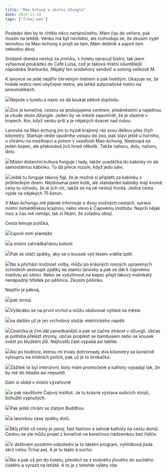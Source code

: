 ```yaml
---
title: "Mao-kchung a okolní džungle"
date: 2024-11-19
tags: ['Tchaj-wan']
---
```


Poslední den by to chtělo něco nenáročného. Mám čas do večera, pak musím na letiště. Venku má být nevlídno, ale rozhoduju se, že zkusím vyjet lanovkou na Mao-kchung a projít se tam. Mám deštník a aspoň tam nebudou davy.

Snídaně dneska nestojí za zmínku, v hotelu opravují bistro, tak jsem vyfasoval poukázku do Café Luisa, což je taková místní ošuntělejší nápodoba Starbucks. Nějaký ten snídaňový sendvič a oolong velikosti M. 

K lanovce se jede nejdřív červeným metrem a pak hnědým. Ukazuje se, že hnědé metro není obyčejné metro, ale lehké automatické metro na pneumatikách. 

[![](../images/IMG_6134)](https://blogger.googleusercontent.com/img/b/R29vZ2xl/AVvXsEhTdnENtE_xyZh4JlXVsjG0eYnkaqLtkcB2CUDZhp59Binmg9UTnV1ICVtHyWLhpC7xXhM8r9sTC-dhJK8Wr8O_RIvCYaIG1BJzruAdP8kPSU1Mne1XhVbquPeU01MX_zP2n5-5NRLEi73I2g9c4ZEgH7RDF2xr8KNzu6y1H4k2d8seWfSA4gGa7ztlL3bj/s5712/IMG_6134.HEIC)Nejede v tunelu a navíc se dá koukat pěkně dopředu.

[![](../images/IMG_6133)](https://blogger.googleusercontent.com/img/b/R29vZ2xl/AVvXsEjpNoJmEzgKk2dpVpJU6ESZMcfPzEoCkea4Nl7AhK8soxpkZFL6DvIa8ntf6z_UwfX4lkumC0KloyEUQYrPD91sYKrEa9ckTVFeVJmJniOTU4nHyrMNSgVebR-8Y1O75Dt27P4jCk4162CyrZl0Mrir2npYRaWjqOL_UKbMNXetQitanK3xR2jmq8car1js/s5712/IMG_6133.HEIC)Zoo je konečná, cestou se probojujeme centrem, předměstími a najednou je všude okolo džungle. Jeden by ve městě zapomněl, že je vlastně v tropech. Kor, když venku prší a je nějakých dvacet nad nulou. 

Lanovka na Mao-kchung jim tu hyzdí krajinný ráz svou délkou přes čtyři kilometry. Startuje vedle spodního vstupu do zoo, pak staví ještě u horního, u chrámu na mezikopci a potom v usedlosti Mao-kchung. Nestoupá na jeden kopec, ale překonává jich hned několik. Takže nahoru, dolu, nahoru, dolu. 

[![](../images/IMG_6139)](https://blogger.googleusercontent.com/img/b/R29vZ2xl/AVvXsEhHWuze1b8YhI1HniDvUBlRinzx0B8tUoijp1iMBPS-khbpfhPzUBaqGOy0J42rPRK8Md2WQouX2FB3vl0NtuCfrF2Zkhpc0w-kK1i3qKi6_epLgRnLI42S8VIt89EouHpp9JV7u7F-XgO0jV6cEnBvDF03vtsv4JslPQYxIHyre5CCbqc0xX7V5lLSQAUx/s5712/IMG_6139.HEIC)Místní distanční kultura funguje i tady, takže uvaděčka do kabinky mi dá samostatnou kabinku. To dá přece rozum, když jedu sám. 

[![](../images/IMG_6135)](https://blogger.googleusercontent.com/img/b/R29vZ2xl/AVvXsEjFEro1RsvSeQczgDNrVdyvlTy4nePk5OCCx6aglz-dv-rLZsHvRWodZOAmKVOdgIaSg_zuS4vGUpvCJ910FGsME9wgGhu6EXsRlgshtZEeP-25K3Q8yEzMVy7qCMxjSzUZ2kKKjpnxPXjKQCuUWtOworlEJC7gLsicg49NFoqOXtVm-XymIoKKfOPuIBeM/s4032/IMG_6135.HEIC)Ještě tu funguje takový fígl, že je možné si připlatit za kabinku s průhledným dnem. Nezkoumal jsem kolik, ale standardní kabinky mají kromě ceny tu výhodu, že je jich víc, takže se na ně nestojí fronta. Jedna cesta vyjde na nějakých 75 korun.

V Mao-kchungu mě plánek informuje o dvou možných cestách, vpravo místní zemědělskou krajinou, nebo vlevo k Čajovému institutu. Neprší nějak moc a čas mě netrápí, tak si říkám, že zvládnu obojí. 

Cesta lemuje políčka, 

[![](../images/IMG_6141)](https://blogger.googleusercontent.com/img/b/R29vZ2xl/AVvXsEimxrzpVG0yK4k13OLXLl_oZ6Z7vPeVpAug2NFdpzg8O0q6rK0kSMWrSGge656NHEVIh1ioL6-VvWWGtR_AsWaf_lTh-XXh3JEaWpfjMXd_N0EFFxJAGh_NMfFcdGIVFc2F8lGnX0i6-wK5lqUOkG6uUV1NjU68gl93LjbeKzs7csPdGOtMSB-uDDjNnVWI/s5712/IMG_6141.HEIC)čajové mini plantáže 

[![](../images/IMG_6147)](https://blogger.googleusercontent.com/img/b/R29vZ2xl/AVvXsEjdqJ1FsEN4frqF-LY4cDw7OysWMHe_7jwMjyrKO60Y8t0oqsmFUfflaAflCOUxRz1G_TzImYWDYWetADrA5voVG6RblSqZ0613dnFoxICxe4KppleqjFmBrvB0ex1pGN0CjPC7k9Zqgto_Kk92q58Tdi5rHZPnn0H6Hw0ubYrGmEa7kne8kZAPfIdKS7RS/s5712/IMG_6147.HEIC)a místní zahrádkářskou kolonii.

[![](../images/IMG_6145)](https://blogger.googleusercontent.com/img/b/R29vZ2xl/AVvXsEijmQQKE_GNKWdcBAcgzgr8-aj23ZiRbQZwas5HtPL31afLTzEVikvnluieT9V3d0xwsTF1aLfATO7XP-G0-B36LgzoX4GwF05agH9E32lONEsitRSQ3TM7Yrxcja1_MnH-1Oos15SNycUU_HesrEpoEhzUlJaBL0AuTH0kgwArhydNqTjndI9rtCoJ2SiY/s5712/IMG_6145.HEIC)Pak se otáčí zpátky, aby se o kousek výš lesem vrátila zpět. 

[![](../images/IMG_6149)](https://blogger.googleusercontent.com/img/b/R29vZ2xl/AVvXsEgULHyDKqSY4mVtlGzptTiYpON98pp2ND6EHZDyFqFR8W2QWpXW4ratZ7xcJQNNeBuYn417rbq31xkc5W_Jqvz2OsdX91v4XhDqfHscEQVPM6OE8JarunZq6e0RB8TQSuC3LDYaSt88Db3EgIA4WyjdM8y2FK4Q45e4BzZoAaVMKfpiHehtT43cJHpkJXSi/s5712/IMG_6149.HEIC)No a přichází možnost volby, můžu po krásných rovných upravených schodech sestoupit zpátky ke stanici lanovky a pak se dát k čajovému institutu po silnici. Nebo se vyšvihnout na kopec přejít takový malinkatý nenápadný hřbítek po pěšince. Zkusím pěšinku.

Nejdřív je pěkná,

[![](../images/IMG_6150)](https://blogger.googleusercontent.com/img/b/R29vZ2xl/AVvXsEhdyhgyvlY-HAHnZThTVl2EZ6hwkyGu44lzxF7moSSKQKbSDfHjLd5fHUNbG2TYr3JfiIHyw0CLkXPkWmZmbpIXXAsyVlapEH1-oXx7nVJWRDmJ6_DwKn-W61ixrP-Inkt6i5w_RqIeJr6fNR3remkF5B9gYud5neIBaVYtYZuvWyQWCWd3kmQyE6jc_WNK/s5712/IMG_6150.HEIC)pak strmá.

[![](../images/IMG_6151)](https://blogger.googleusercontent.com/img/b/R29vZ2xl/AVvXsEhoy0HjSgOQCERazul5mQYpNi1WrM4Sq1f4_Lo8HOiy5zeNuCT7mo3CiNE0h9M1iSIE3TcEbJj3mpbIAndAGQWa10qe9lI_wuYU727pA5GjwCCv-6ID7S3f6eeJOiSGJzxzBsBfYG1OAqiTF0qc2NZ-A1X2M0yaiYwvGE_KkFmJQGTUErRoHqMcu-K3yZcN/s4032/IMG_6151.HEIC)Vyškrábu se na první vrchol a můžu obdivovat výhled na město

[![](../images/IMG_6153)](https://blogger.googleusercontent.com/img/b/R29vZ2xl/AVvXsEhfW0tReuLzktnv95llW5b9m_PLoPHDtsrcmEaPUQ3dEfp7iV2Jasyl15b3wmOYXklDDT7Gl-wVoVUkvW8K6rsIgYpFDwjosXp_dfJ9TanMMGgpPY3XpmQR2NvsYPD5QSPzbiednT4-Aw_Lfi6y1HApZzb2GpZDqu7g0FTFBQi8mYQDjVRyYEFlex08mmzs/s4032/IMG_6153.HEIC)na dalším už je jen vrcholový stožár elektrického napětí.

[![](../images/IMG_6154)](https://blogger.googleusercontent.com/img/b/R29vZ2xl/AVvXsEi-GpVJQjf6Wc-0K5qJTLZsoqrBJL8LFgP7TkSW3mf3QIPxMpuDkBaKFWre8VlDwHV-iK2XDZhK8d7lCFcL0L9_SdhwSI5fWDjfcS3Mkcq4QW4wOkaoxAj17h8tnsVk-QqDMpQknbSygtQBtxdn41XCQvKgvalIcDD7APrtK3hDdhR8pCzCEymr_zgAGqWh/s4032/IMG_6154.HEIC)Cestička je čím dál zanedbanější a pak se začne ztrácet v džungli, občas je potřeba přelézt stromy, občas proplést se bambusem nebo se kousek svézt po kluzkém jílů. Nejhustší část vypadá asi takhle.

[![](../images/IMG_6157)](https://blogger.googleusercontent.com/img/b/R29vZ2xl/AVvXsEhGm_kB74rttkuch-YF8A4CMnya-2pNSE-ShykjaIHkXAUJAdPuN1olmYutbi4XbWxENA5v0FtjFIzcbM8LRjnkRA-rmZdVtoVEVboGuIupsSn3KhlVRzX0fg3yEj-OPoemLHo-IKheQNMAsSiPcuII2Mt14a54XuzPqujo2Fzz5nq8IxFC7gk2a2mRfkYh/s5712/IMG_6157.HEIC)Asi po hodince, kterou mi trvaly dohromady dva kilometry se konečně vyloupnu na místních polích, pak už je to brnkačka.

[![](../images/IMG_6156)](https://blogger.googleusercontent.com/img/b/R29vZ2xl/AVvXsEgfO6KkybGBbxEDo0jeOaPN72XApbpRZlgkjtrbPq1O3bm9ABBnQSpLLse20MlsKYRlk6ovKu2483Lz9WqHiEfg-zO1zKsP6d_zhq3I18hUeFEhfKQn_ojMxsK0owVpp2p-ST4wpHzK13s875EbQBZtAxtIfr7fhgywUQJ8_FoJMpiV3SODagfhRn12eV-j/s5712/IMG_6156.HEIC)Zážitek to byl intenzivní, boty mám promočené a kalhoty vypadají tak, že by mě do letadla asi nepustili.

Dám si oběd v místní vývařovně

[![](../images/IMG_6158)](https://blogger.googleusercontent.com/img/b/R29vZ2xl/AVvXsEi_3DfvJ6Lhp3S_Rv0cQpEZ9gCff0ujMojrnhzaKhTzlhmDpa_QCzc5wKXa-uf0AHquIuqq3qiwQWYrhNcGCpytkrfYo-KmtUdMzM3Ima2Jf1O8UdJNOHU5AYN5adbcrtCuT1HyzGmz9WkNAcF2ibSFdvS3CJ_3aQhdGTTieueTlU5zKknhE2GUoMshgXr0/s5712/IMG_6158.HEIC)a pak navštívím Čajový institut. Je tu krásná výstava sušicích strojů, bohužel vypnutých.

[![](../images/IMG_6159)](https://blogger.googleusercontent.com/img/b/R29vZ2xl/AVvXsEhf-V585g-7MgGRivL-ELLYewjDXx5iP2u9DWaalV2IbeJ_QqEJqWBzHzRPpkvxx_aNLZ1XTUODsuNzhXB3oEf46DYyd2sc3MWlG-4kPmZXG2l5jYmC55av5q7UaySC-yJ5QZXfxsyWLYRo6nQ9ES9DcJVKjIpF6daZc0xFvkgDVcujyFjCgJwroJIHS-TU/s4032/IMG_6159.HEIC)Pak ještě chrám se zlatým Buddhou

[![](../images/IMG_6160)](https://blogger.googleusercontent.com/img/b/R29vZ2xl/AVvXsEioOIzJp7GvD_DEVfdrZo4knWjPf2eNJMlbJ7vvGvUqZ3VaYRThrTQ-a-lk7smQfjUkCkFgEUe64tTEkwta_PzgC1i4NICET8kfJvKD6chQUfs4PDs4vqvDUgRbI2E-n0Ysb8xnDAb9qR3T_CT_ngzryww5O6k-15r1JfxQV3xgsXDoVL_Pq4ET7468erxn/s4032/IMG_6160.HEIC)a lanovkou zase zpátky dolů.

[![](../images/IMG_6164)](https://blogger.googleusercontent.com/img/b/R29vZ2xl/AVvXsEhvJ1Kde6-ezNqQoExkwynK3ECJha0a_hPWxruy1Lu1yUtlGjvGq1_DgHBDi9Y3KueKzf9FHGtq8ShYQxYEg0NWhUibtMpAi47c86b9cJN2aqhDUs4WVddrj45sQrAAcKFLtL_FE5WyW9Pnd4wMMfVqt2MnbBnpS-7nZDeKMg33mlenoA6KD33JttHc5y_l/s5712/IMG_6164.HEIC)Můj příští cíl cesty je jasný, fast fashion a sehnat kalhoty na cestu domů. Cestou se ale můžu projet z konečné na konečnou nadzemkou bez řidiče. 

[![](../images/IMG_6166)](https://blogger.googleusercontent.com/img/b/R29vZ2xl/AVvXsEjVN8gGUQmfWidL2ndZnxbPsUb49P5B7CIpUzxCJEFgXG6w9Kc9bHQpwcMhAZ6-83w4GjEvqasNl9W3pI8QE8D2_OJhliH4sNN5sqyS18lZewH0dOoxjALWR-6Z5eB58GhKuT8K7crhxreNR6vNGpaJbF_z4jqdafvid75ESC0EvtSkFsnp_besWwm6VquQ/s5712/IMG_6166.HEIC)V deštivém pozdním odpoledni je to ideální program, vyhlídková jízda skrz celou Tchaj-pej. A je tu teplo a sucho.

[![](../images/IMG_6168)](https://blogger.googleusercontent.com/img/b/R29vZ2xl/AVvXsEitd8vh0Myq7N0jMav10cjmQci5tzjzRU8w1ONjWwR8BD0xr1g04aVc4Dd7ZPeW5K73vzVSkgNZn0647aIqf_w6PXUlp7i9L1fDUTI-G8LSo2-t1fiFFvbw77DCKLZSDAAOHaI4T0iCChgvtkgyCbPZ34WbkU8dTssouU0_CYXXw0e-akrpsUCRVhBd1mNM/s5712/IMG_6168.HEIC)No a pak už jen do hotelu, převléct se z mokrého jílového do suchého čistého a vyrazit na letiště. A to je z tohohle výletu vše.


